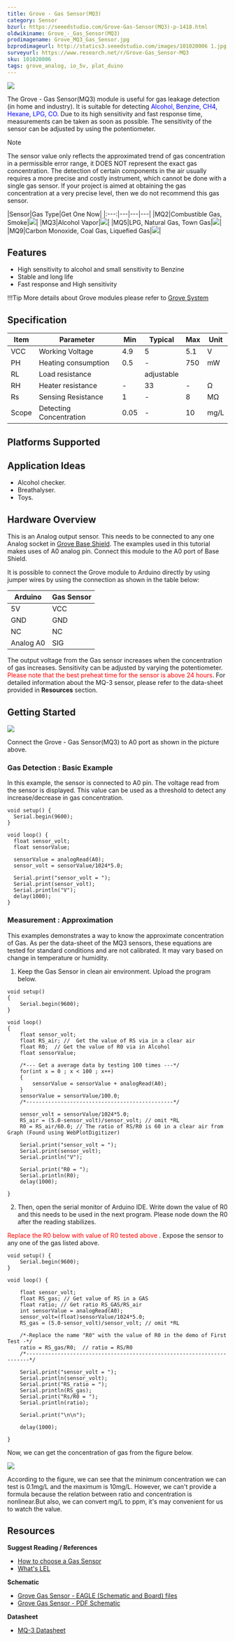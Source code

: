 ```yaml
---
title: Grove - Gas Sensor(MQ3)
category: Sensor
bzurl: https://seeedstudio.com/Grove-Gas-Sensor(MQ3)-p-1418.html
oldwikiname: Grove_-_Gas_Sensor(MQ3)
prodimagename: Grove_MQ3_Gas_Sensor.jpg
bzprodimageurl: http://statics3.seeedstudio.com/images/101020006 1.jpg
surveyurl: https://www.research.net/r/Grove-Gas_Sensor-MQ3
sku: 101020006
tags: grove_analog, io_5v, plat_duino
---
```


![](https://raw.githubusercontent.com/SeeedDocument/Grove-Gas_Sensor-MQ3/master/img/Grove_MQ3_Gas_Sensor.jpg)

The Grove - Gas Sensor(MQ3) module is useful for gas leakage detection (in home and industry). It is suitable for detecting <font color="Blue">Alcohol, Benzine, CH4, Hexane, LPG, CO.</font> Due to its high sensitivity and fast response time, measurements can be taken as soon as possible. The sensitivity of the sensor can be adjusted by using the potentiometer.

<div class="admonition danger">
<p class="admonition-title">Note</p>
The sensor value only reflects the approximated trend of gas concentration in a permissible error range, it DOES NOT represent the exact gas concentration. The detection of certain components in the air usually requires a more precise and costly instrument, which cannot be done with a single gas sensor. If your project is aimed at obtaining the gas concentration at a very precise level, then we do not recommend this gas sensor.
</div>

|Sensor|Gas Type|Get One Now|
|:---:|---|---|---|
|MQ2|Combustible Gas, Smoke|[![](https://github.com/SeeedDocument/Seeed-WiKi/raw/master/docs/images/300px-Get_One_Now_Banner-ragular.png)](http://wiki.seeed.cc/Grove-Gas_Sensor-MQ2/)|
|MQ3|Alcohol Vapor|[![](https://github.com/SeeedDocument/Seeed-WiKi/raw/master/docs/images/300px-Get_One_Now_Banner-ragular.png)](http://wiki.seeed.cc/Grove-Gas_Sensor-MQ3/)|
|MQ5|LPG, Natural Gas, Town Gas|[![](https://github.com/SeeedDocument/Seeed-WiKi/raw/master/docs/images/300px-Get_One_Now_Banner-ragular.png)](http://wiki.seeed.cc/Grove-Gas_Sensor-MQ5/)|
|MQ9|Carbon Monoxide, Coal Gas, Liquefied Gas|[![](https://github.com/SeeedDocument/Seeed-WiKi/raw/master/docs/images/300px-Get_One_Now_Banner-ragular.png)](http://wiki.seeed.cc/Grove-Gas_Sensor-MQ9/)|


Features
--------

-   High sensitivity to alcohol and small sensitivity to Benzine
-   Stable and long life
-   Fast response and High sensitivity

!!!Tip
    More details about Grove modules please refer to [Grove System](http://wiki.seeed.cc/Grove_System/)

Specification
-------------

| Item  | Parameter               | Min  | Typical    | Max | Unit |
|-------|-------------------------|------|------------|-----|------|
| VCC   | Working Voltage         | 4.9  | 5          | 5.1 | V    |
| PH    | Heating consumption     | 0.5  | -          | 750 | mW   |
| RL    | Load resistance         |      | adjustable |     |      |
| RH    | Heater resistance       | -    | 33         | -   | Ω    |
| Rs    | Sensing Resistance      | 1    | -          | 8   | MΩ   |
| Scope | Detecting Concentration | 0.05 | -          | 10  | mg/L |

Platforms Supported
-------------------

Application Ideas
-----------------

-   Alcohol checker.
-   Breathalyser.
-   Toys.

Hardware Overview
-----------------

This is an Analog output sensor. This needs to be connected to any one Analog socket in [Grove Base Shield](/Base_Shield_V2). The examples used in this tutorial makes uses of A0 analog pin. Connect this module to the A0 port of Base Shield.

It is possible to connect the Grove module to Arduino directly by using jumper wires by using the connection as shown in the table below:

| Arduino   | Gas Sensor |
|-----------|------------|
| 5V        | VCC        |
| GND       | GND        |
| NC        | NC         |
| Analog A0 | SIG        |

The output voltage from the Gas sensor increases when the concentration of gas increases. Sensitivity can be adjusted by varying the potentiometer. <font color="Red">Please note that the best preheat time for the sensor is above 24 hours</font>. For detailed information about the MQ-3 sensor, please refer to the data-sheet provided in **Resources** section.

Getting Started
---------------

![](https://raw.githubusercontent.com/SeeedDocument/Grove-Gas_Sensor-MQ3/master/img/Read_Gas_Sensor_data.jpg)

Connect the Grove - Gas Sensor(MQ3) to A0 port as shown in the picture above.

### Gas Detection : Basic Example

In this example, the sensor is connected to A0 pin. The voltage read from the sensor is displayed. This value can be used as a threshold to detect any increase/decrease in gas concentration.

```
void setup() {
  Serial.begin(9600);
}
 
void loop() {
  float sensor_volt;
  float sensorValue;
 
  sensorValue = analogRead(A0);
  sensor_volt = sensorValue/1024*5.0;
 
  Serial.print("sensor_volt = ");
  Serial.print(sensor_volt);
  Serial.println("V");
  delay(1000);
}
```

### Measurement : Approximation

This examples demonstrates a way to know the approximate concentration of Gas. As per the data-sheet of the MQ3 sensors, these equations are tested for standard conditions and are not calibrated. It may vary based on change in temperature or humidity.

1. Keep the Gas Sensor in clean air environment. Upload the program below.

```
void setup()
{
    Serial.begin(9600);
}

void loop()
{
    float sensor_volt;
    float RS_air; //  Get the value of RS via in a clear air
    float R0;  // Get the value of R0 via in Alcohol
    float sensorValue;

    /*--- Get a average data by testing 100 times ---*/
    for(int x = 0 ; x < 100 ; x++)
    {
        sensorValue = sensorValue + analogRead(A0);
    }
    sensorValue = sensorValue/100.0;
    /*-----------------------------------------------*/

    sensor_volt = sensorValue/1024*5.0;
    RS_air = (5.0-sensor_volt)/sensor_volt; // omit *RL
    R0 = RS_air/60.0; // The ratio of RS/R0 is 60 in a clear air from Graph (Found using WebPlotDigitizer)

    Serial.print("sensor_volt = ");
    Serial.print(sensor_volt);
    Serial.println("V");

    Serial.print("R0 = ");
    Serial.println(R0);
    delay(1000);

}
```

2. Then, open the serial monitor of Arduino IDE. Write down the value of R0 and this needs to be used in the next program. Please node down the R0 after the reading stabilizes.

<font color="Red">Replace the R0 below with value of R0 tested above </font>. Expose the sensor to any one of the gas listed above.

```
void setup() {
    Serial.begin(9600);
}

void loop() {

    float sensor_volt;
    float RS_gas; // Get value of RS in a GAS
    float ratio; // Get ratio RS_GAS/RS_air
    int sensorValue = analogRead(A0);
    sensor_volt=(float)sensorValue/1024*5.0;
    RS_gas = (5.0-sensor_volt)/sensor_volt; // omit *RL

    /*-Replace the name "R0" with the value of R0 in the demo of First Test -*/
    ratio = RS_gas/R0;  // ratio = RS/R0
    /*-----------------------------------------------------------------------*/

    Serial.print("sensor_volt = ");
    Serial.println(sensor_volt);
    Serial.print("RS_ratio = ");
    Serial.println(RS_gas);
    Serial.print("Rs/R0 = ");
    Serial.println(ratio);

    Serial.print("\n\n");

    delay(1000);

}
```

Now, we can get the concentration of gas from the figure below.

![](https://raw.githubusercontent.com/SeeedDocument/Grove-Gas_Sensor-MQ3/master/img/GAS_Sensor_3.png)

According to the figure, we can see that the minimum concentration we can test is 0.1mg/L and the maximum is 10mg/L. However, we can't provide a formula because the relation between ratio and concentration is nonlinear.But also, we can convert mg/L to ppm, it's may convenient for us to watch the value.

Resources
---------

**Suggest Reading / References**

-   [How to choose a Gas Sensor](/How_to_choose_A_Gas_Sensor)
-   [What's LEL](http://en.wikipedia.org/wiki/Flammability_limit)

**Schematic**

-   [Grove Gas Sensor - EAGLE (Schematic and Board) files](https://raw.githubusercontent.com/SeeedDocument/Grove-Gas_Sensor-MQ3/master/res/Gas_Sensor_Eagle_files.zip)
-   [Grove Gas Sensor - PDF Schematic](https://raw.githubusercontent.com/SeeedDocument/Grove-Gas_Sensor-MQ3/master/res/Gas_Sensor_Schematic.pdf)

**Datasheet**

-   [MQ-3 Datasheet](https://raw.githubusercontent.com/SeeedDocument/Grove-Gas_Sensor-MQ3/master/res/MQ-3.pdf)

<!-- This Markdown file was created from http://www.seeedstudio.com/wiki/Grove_-_Gas_Sensor(MQ3) -->
